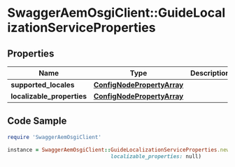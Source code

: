 # SwaggerAemOsgiClient::GuideLocalizationServiceProperties

## Properties

Name | Type | Description | Notes
------------ | ------------- | ------------- | -------------
**supported_locales** | [**ConfigNodePropertyArray**](ConfigNodePropertyArray.md) |  | [optional] 
**localizable_properties** | [**ConfigNodePropertyArray**](ConfigNodePropertyArray.md) |  | [optional] 

## Code Sample

```ruby
require 'SwaggerAemOsgiClient'

instance = SwaggerAemOsgiClient::GuideLocalizationServiceProperties.new(supported_locales: null,
                                 localizable_properties: null)
```



